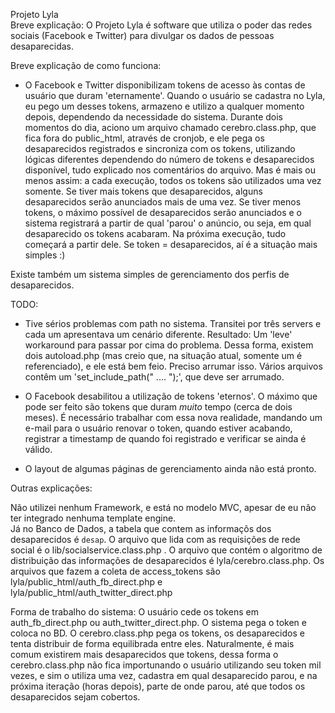 Projeto Lyla  
Breve explicação: O Projeto Lyla é software que utiliza o poder das redes sociais (Facebook e Twitter) para divulgar os dados de pessoas desaparecidas.  

Breve explicação de como funciona:
- O Facebook e Twitter disponibilizam tokens de acesso às contas de usuário que duram 'eternamente'. Quando o usuário se cadastra no Lyla, eu pego um desses tokens, armazeno e utilizo a qualquer momento depois, dependendo da necessidade do sistema.
Durante dois momentos do dia, aciono um arquivo chamado cerebro.class.php, que fica fora do public_html, através de cronjob, e ele pega os desaparecidos registrados e sincroniza com os tokens, utilizando lógicas diferentes dependendo do número de tokens e desaparecidos disponível, tudo explicado nos comentários do arquivo.
Mas é mais ou menos assim: a cada execução, todos os tokens são utilizados uma vez somente. Se tiver mais tokens que desaparecidos, alguns desaparecidos serão anunciados mais de uma vez. Se tiver menos tokens, o máximo possível de desaparecidos serão anunciados e o sistema registrará a partir de qual 'parou' o anúncio, ou seja, em qual desaparecido os tokens acabaram. Na próxima execução, tudo começará a partir dele. Se token = desaparecidos, aí é a situação mais simples :)

Existe também um sistema simples de gerenciamento dos perfis de desaparecidos.
 

TODO: 
- Tive sérios problemas com path no sistema. Transitei por três servers e cada um apresentava um cenário diferente. Resultado: Um 'leve' workaround para passar por cima do problema. Dessa forma, existem dois autoload.php (mas creio que, na situação atual, somente um é referenciado), e ele está bem feio. Preciso arrumar isso. Vários arquivos contêm um 'set_include_path(" .... ");', que deve ser arrumado.

- O Facebook desabilitou a utilização de tokens 'eternos'. O máximo que pode ser feito são tokens que duram *muito* tempo (cerca de dois meses). É necessário trabalhar com essa nova realidade, mandando um e-mail para o usuário renovar o token, quando estiver acabando, registrar a timestamp de quando foi registrado e verificar se ainda é válido.

- O layout de algumas páginas de gerenciamento ainda não está pronto.


Outras explicações:

Não utilizei nenhum Framework, e está no modelo MVC, apesar de eu não ter integrado nenhuma template engine.  
Já no Banco de Dados, a tabela que contem as informaçõs dos desaparecidos é `desap`. O arquivo que lida com as requisições de rede social é o lib/socialservice.class.php . O arquivo que contém o algoritmo de distribuição das informações de desaparecidos é lyla/cerebro.class.php. 
Os arquivos que fazem a coleta de access_tokens são lyla/public_html/auth_fb_direct.php e lyla/public_html/auth_twitter_direct.php  

Forma de trabalho do sistema: 
O usuário cede os tokens em auth_fb_direct.php ou auth_twitter_direct.php. O sistema pega o token e coloca no BD. O cerebro.class.php pega os tokens, os desaparecidos e tenta distribuir de forma equilibrada entre eles. Naturalmente, é mais comum existirem mais desaparecidos que tokens, dessa forma o cerebro.class.php não fica importunando o usuário utilizando seu token mil vezes, e sim o utiliza uma vez, cadastra em qual desaparecido parou, e na próxima iteração (horas depois), parte de onde parou, até que todos os desaparecidos sejam cobertos.
